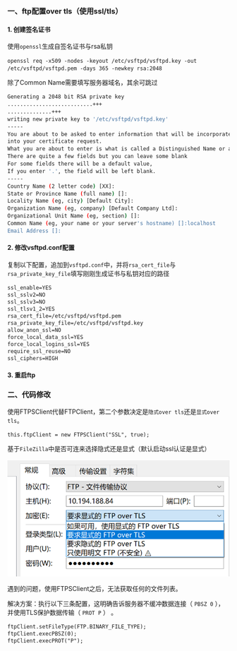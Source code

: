 ### 一、ftp配置over tls（使用ssl/tls）

#### 1. 创建签名证书

使用`openssl`生成自签名证书与rsa私钥

`openssl req -x509 -nodes -keyout /etc/vsftpd/vsftpd.key -out /etc/vsftpd/vsftpd.pem -days 365 -newkey rsa:2048`

除了Common Name需要填写服务器域名，其余可跳过

```bash
Generating a 2048 bit RSA private key
...........................+++
..............+++
writing new private key to '/etc/vsftpd/vsftpd.key'
-----
You are about to be asked to enter information that will be incorporated
into your certificate request.
What you are about to enter is what is called a Distinguished Name or a DN.
There are quite a few fields but you can leave some blank
For some fields there will be a default value,
If you enter '.', the field will be left blank.
-----
Country Name (2 letter code) [XX]:
State or Province Name (full name) []:
Locality Name (eg, city) [Default City]:
Organization Name (eg, company) [Default Company Ltd]:
Organizational Unit Name (eg, section) []:
Common Name (eg, your name or your server's hostname) []:localhost
Email Address []:
```



#### 2. 修改vsftpd.conf配置

复制以下配置，追加到`vsftpd.conf`中，并将`rsa_cert_file`与`rsa_private_key_file`填写刚刚生成证书与私钥对应的路径

```
ssl_enable=YES
ssl_sslv2=NO
ssl_sslv3=NO
ssl_tlsv1_2=YES
rsa_cert_file=/etc/vsftpd/vsftpd.pem
rsa_private_key_file=/etc/vsftpd/vsftpd.key
allow_anon_ssl=NO
force_local_data_ssl=YES
force_local_logins_ssl=YES
require_ssl_reuse=NO
ssl_ciphers=HIGH
```



#### 3. 重启ftp



### 二、代码修改

使用FTPSClient代替FTPClient，第二个参数决定是`隐式over tls`还是`显式over tls`。

```
this.ftpClient = new FTPSClient("SSL", true);
```

基于`FileZilla`中是否可连来选择隐式还是显式（默认启动ssl认证是显式）

![image-20221226175428536](image-20221226175428536.png)



遇到的问题，使用FTPSClient之后，无法获取任何的文件列表。

解决方案：执行以下三条配置，这明确告诉服务器不缓冲数据连接（ `PBSZ 0` ），并使用TLS保护数据传输（ `PROT P` ） 。

```
ftpClient.setFileType(FTP.BINARY_FILE_TYPE);
ftpClient.execPBSZ(0);
ftpClient.execPROT("P");
```

